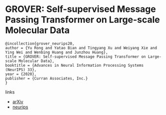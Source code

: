 # GROVER: Self-supervised Message Passing Transformer on Large-scale Molecular Data

```
@incollection{grover_neurips20,
author = {Yu Rong and Yatao Bian and Tingyang Xu and Weiyang Xie and Ying Wei and Wenbing Huang and Junzhou Huang},
title = {GROVER: Self-supervised Message Passing Transformer on Large-scale Molecular Data},
booktitle = {Advances in Neural Information Processing Systems (NeurIPS) 33},
year = {2020},
publisher = {Curran Associates, Inc.}
}
```

links
- [arXiv](https://arxiv.org/abs/2007.02835)
- [neurips](https://nips.cc/Conferences/2020/ScheduleMultitrack?event=17230)
